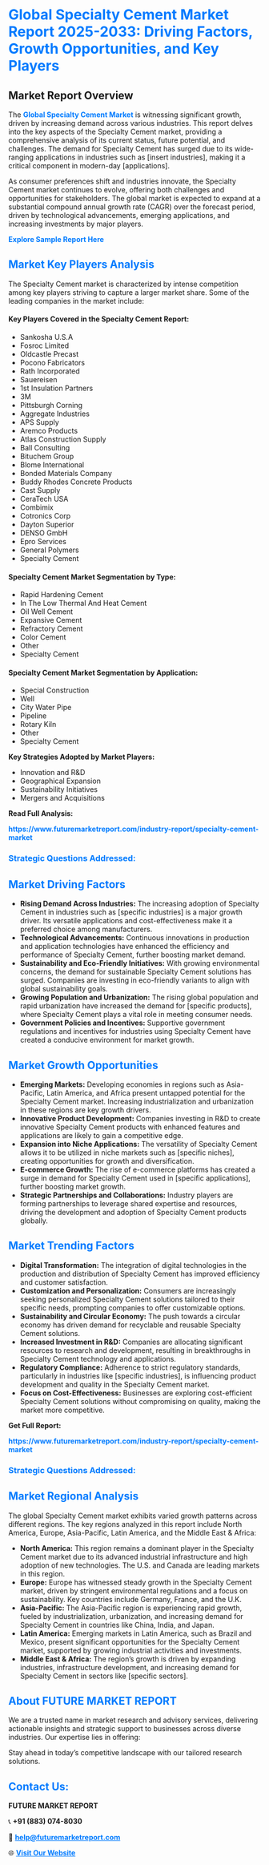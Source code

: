 <h1 style="color: #007BFF;">Global Specialty Cement Market Report 2025-2033: Driving Factors, Growth Opportunities, and Key Players</h1>

<section id="overview">
<h2>Market Report Overview</h2>
<p>The <a href="https://www.futuremarketreport.com/industry-report/specialty-cement-market" style="color: #007BFF; text-decoration: none;"><strong>Global Specialty Cement Market</strong></a> is witnessing significant growth, driven by increasing demand across various industries. This report delves into the key aspects of the Specialty Cement market, providing a comprehensive analysis of its current status, future potential, and challenges. The demand for Specialty Cement has surged due to its wide-ranging applications in industries such as [insert industries], making it a critical component in modern-day [applications].</p>
<p>As consumer preferences shift and industries innovate, the Specialty Cement market continues to evolve, offering both challenges and opportunities for stakeholders. The global market is expected to expand at a substantial compound annual growth rate (CAGR) over the forecast period, driven by technological advancements, emerging applications, and increasing investments by major players.</p>
</section>

<section id="overview">
<p><a href="https://www.futuremarketreport.com/request-sample/reportId=107271" style="color: #007BFF; text-decoration: none;"><strong>Explore Sample Report Here</strong></a></p>
</section>

<section id="key-players">
<h2 style="color: #007BFF;">Market Key Players Analysis</h2>
<p>The Specialty Cement market is characterized by intense competition among key players striving to capture a larger market share. Some of the leading companies in the market include:</p>
<h4>Key Players Covered in the Specialty Cement Report:</h4>
<ul><li>Sankosha U.S.A</li><li>Fosroc Limited</li><li>Oldcastle Precast</li><li>Pocono Fabricators</li><li>Rath Incorporated</li><li>Sauereisen</li><li>1st Insulation Partners</li><li>3M</li><li>Pittsburgh Corning</li><li>Aggregate Industries</li><li>APS Supply</li><li>Aremco Products</li><li>Atlas Construction Supply</li><li>Ball Consulting</li><li>Bituchem Group</li><li>Blome International</li><li>Bonded Materials Company</li><li>Buddy Rhodes Concrete Products</li><li>Cast Supply</li><li>CeraTech USA</li><li>Combimix</li><li>Cotronics Corp</li><li>Dayton Superior</li><li>DENSO GmbH</li><li>Epro Services</li><li>General Polymers</li><li>Specialty Cement</li></ul>
<h4>Specialty Cement Market Segmentation by Type:</h4>
<ul><li>Rapid Hardening Cement</li><li>In The Low Thermal And Heat Cement</li><li>Oil Well Cement</li><li>Expansive Cement</li><li>Refractory Cement</li><li>Color Cement</li><li>Other</li><li>Specialty Cement</li></ul>

<h4>Specialty Cement Market Segmentation by Application:</h4>
<ul><li>Special Construction</li><li>Well</li><li>City Water Pipe</li><li>Pipeline</li><li>Rotary Kiln</li><li>Other</li><li>Specialty Cement</li></ul>
<p><strong>Key Strategies Adopted by Market Players:</strong></p>
<ul>
<li>Innovation and R&D</li>
<li>Geographical Expansion</li>
<li>Sustainability Initiatives</li>
<li>Mergers and Acquisitions</li>
</ul>
</section>

<section>
<p><strong>Read Full Analysis: </strong></p><a href="https://www.futuremarketreport.com/industry-report/specialty-cement-market" style="color: #007BFF; text-decoration: none;"><strong>https://www.futuremarketreport.com/industry-report/specialty-cement-market</strong></a>
<h3 style="color: #007BFF;">Strategic Questions Addressed:</h3>
</section>

<section id="driving-factors">
<h2 style="color: #007BFF;">Market Driving Factors</h2>
<ul>
<li><strong>Rising Demand Across Industries:</strong> The increasing adoption of Specialty Cement in industries such as [specific industries] is a major growth driver. Its versatile applications and cost-effectiveness make it a preferred choice among manufacturers.</li>
<li><strong>Technological Advancements:</strong> Continuous innovations in production and application technologies have enhanced the efficiency and performance of Specialty Cement, further boosting market demand.</li>
<li><strong>Sustainability and Eco-Friendly Initiatives:</strong> With growing environmental concerns, the demand for sustainable Specialty Cement solutions has surged. Companies are investing in eco-friendly variants to align with global sustainability goals.</li>
<li><strong>Growing Population and Urbanization:</strong> The rising global population and rapid urbanization have increased the demand for [specific products], where Specialty Cement plays a vital role in meeting consumer needs.</li>
<li><strong>Government Policies and Incentives:</strong> Supportive government regulations and incentives for industries using Specialty Cement have created a conducive environment for market growth.</li>
</ul>
</section>

<section id="growth-opportunities">
<h2 style="color: #007BFF;">Market Growth Opportunities</h2>
<ul>
<li><strong>Emerging Markets:</strong> Developing economies in regions such as Asia-Pacific, Latin America, and Africa present untapped potential for the Specialty Cement market. Increasing industrialization and urbanization in these regions are key growth drivers.</li>
<li><strong>Innovative Product Development:</strong> Companies investing in R&D to create innovative Specialty Cement products with enhanced features and applications are likely to gain a competitive edge.</li>
<li><strong>Expansion into Niche Applications:</strong> The versatility of Specialty Cement allows it to be utilized in niche markets such as [specific niches], creating opportunities for growth and diversification.</li>
<li><strong>E-commerce Growth:</strong> The rise of e-commerce platforms has created a surge in demand for Specialty Cement used in [specific applications], further boosting market growth.</li>
<li><strong>Strategic Partnerships and Collaborations:</strong> Industry players are forming partnerships to leverage shared expertise and resources, driving the development and adoption of Specialty Cement products globally.</li>
</ul>
</section>

<section id="trending-factors">
<h2 style="color: #007BFF;">Market Trending Factors</h2>
<ul>
<li><strong>Digital Transformation:</strong> The integration of digital technologies in the production and distribution of Specialty Cement has improved efficiency and customer satisfaction.</li>
<li><strong>Customization and Personalization:</strong> Consumers are increasingly seeking personalized Specialty Cement solutions tailored to their specific needs, prompting companies to offer customizable options.</li>
<li><strong>Sustainability and Circular Economy:</strong> The push towards a circular economy has driven demand for recyclable and reusable Specialty Cement solutions.</li>
<li><strong>Increased Investment in R&D:</strong> Companies are allocating significant resources to research and development, resulting in breakthroughs in Specialty Cement technology and applications.</li>
<li><strong>Regulatory Compliance:</strong> Adherence to strict regulatory standards, particularly in industries like [specific industries], is influencing product development and quality in the Specialty Cement market.</li>
<li><strong>Focus on Cost-Effectiveness:</strong> Businesses are exploring cost-efficient Specialty Cement solutions without compromising on quality, making the market more competitive.</li>
</ul>
</section>

<section>
<p><strong>Get Full Report: </strong></p><a href="https://www.futuremarketreport.com/industry-report/specialty-cement-market" style="color: #007BFF; text-decoration: none;"><strong>https://www.futuremarketreport.com/industry-report/specialty-cement-market</strong></a>
<h3 style="color: #007BFF;">Strategic Questions Addressed:</h3>
</section>


<section id="regional-analysis">
<h2 style="color: #007BFF;">Market Regional Analysis</h2>
<p>The global Specialty Cement market exhibits varied growth patterns across different regions. The key regions analyzed in this report include North America, Europe, Asia-Pacific, Latin America, and the Middle East & Africa:</p>
<ul>
<li><strong>North America:</strong> This region remains a dominant player in the Specialty Cement market due to its advanced industrial infrastructure and high adoption of new technologies. The U.S. and Canada are leading markets in this region.</li>
<li><strong>Europe:</strong> Europe has witnessed steady growth in the Specialty Cement market, driven by stringent environmental regulations and a focus on sustainability. Key countries include Germany, France, and the U.K.</li>
<li><strong>Asia-Pacific:</strong> The Asia-Pacific region is experiencing rapid growth, fueled by industrialization, urbanization, and increasing demand for Specialty Cement in countries like China, India, and Japan.</li>
<li><strong>Latin America:</strong> Emerging markets in Latin America, such as Brazil and Mexico, present significant opportunities for the Specialty Cement market, supported by growing industrial activities and investments.</li>
<li><strong>Middle East & Africa:</strong> The region’s growth is driven by expanding industries, infrastructure development, and increasing demand for Specialty Cement in sectors like [specific sectors].</li>
</ul>
</section>

<footer>
<h2 style="color: #007BFF;">About FUTURE MARKET REPORT</h2>
<p>We are a trusted name in market research and advisory services, delivering actionable insights and strategic support to businesses across diverse industries. Our expertise lies in offering:</p>

<p>Stay ahead in today’s competitive landscape with our tailored research solutions.</p>

<h2 style="color: #007BFF;">Contact Us:</h2>
<p><strong>FUTURE MARKET REPORT</strong></p>
<p>📞 <strong>+91 (883) 074-8030</strong></p>
<p>📧 <strong><a href="mailto:help@futuremarketreport.com" style="color: #007BFF;">help@futuremarketreport.com</a></strong></p>
<p>🌐 <strong><a href="https://www.futuremarketreport.com/" style="color: #007BFF;">Visit Our Website</a></strong></p>
</footer>